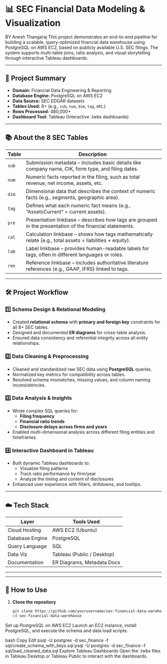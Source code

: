 # 📊 SEC Financial Data Modeling & Visualization
BY Anesh Thangaraj
This project demonstrates an end-to-end pipeline for building a scalable, query-optimized financial data warehouse using PostgreSQL on AWS EC2, based on publicly available U.S. SEC filings. The system supports multi-table joins, ratio analysis, and visual storytelling through interactive Tableau dashboards.

---

## 🧩 Project Summary

- **Domain:** Financial Data Engineering & Reporting  
- **Database Engine:** PostgreSQL on AWS EC2  
- **Data Source:** SEC EDGAR datasets  
- **Tables Used:** 8+ (e.g., `sub`, `num`, `dim`, `tag`, etc.)  
- **Rows Processed:** 480,000+  
- **Dashboard Tool:** Tableau (Interactive .twbx dashboards)

---

## 📚 About the 8 SEC Tables

| Table | Description |
|-------|-------------|
| `sub` | Submission metadata – includes basic details like company name, CIK, form type, and filing dates. |
| `num` | Numeric facts reported in the filing, such as total revenue, net income, assets, etc. |
| `dim` | Dimensional data that describes the context of numeric facts (e.g., segments, geographic area). |
| `tag` | Defines what each numeric fact means (e.g., “AssetsCurrent” = current assets). |
| `pre` | Presentation linkbase – describes how tags are grouped in the presentation of the financial statements. |
| `cal` | Calculation linkbase – shows how tags mathematically relate (e.g., total assets = liabilities + equity). |
| `lab` | Label linkbase – provides human-readable labels for tags, often in different languages or roles. |
| `ren` | Reference linkbase – includes authoritative literature references (e.g., GAAP, IFRS) linked to tags. |

---

## 🛠️ Project Workflow

### 1️⃣ Schema Design & Relational Modeling  
- Created **relational schema** with **primary and foreign key** constraints for all 8+ SEC tables.  
- Designed and documented **ER diagrams** for cross-table analysis.  
- Ensured data consistency and referential integrity across all entity relationships.

### 2️⃣ Data Cleaning & Preprocessing  
- Cleaned and standardized raw SEC data using **PostgreSQL** queries.  
- Normalized key metrics for compatibility across tables.  
- Resolved schema mismatches, missing values, and column naming inconsistencies.

### 3️⃣ Data Analysis & Insights  
- Wrote complex SQL queries for:
  - **Filing frequency**
  - **Financial ratio trends**
  - **Disclosure delays across firms and years**  
- Enabled multi-dimensional analysis across different filing entities and timeframes.

### 4️⃣ Interactive Dashboard in Tableau  
- Built dynamic Tableau dashboards to:
  - Visualize filing patterns
  - Track ratio performance by firm/year
  - Analyze the timing and content of disclosures  
- Enhanced user experience with filters, drilldowns, and tooltips.

---

## ☁️ Tech Stack

| Layer           | Tools Used                  |
|------------------|-----------------------------|
| Cloud Hosting    | AWS EC2 (Ubuntu)            |
| Database Engine  | PostgreSQL                  |
| Query Language   | SQL                         |
| Data Viz         | Tableau (Public / Desktop)  |
| Documentation    | ER Diagrams, Metadata Docs  |

---


---

## 🚀 How to Use

1. **Clone the repository**
   ```bash
   git clone https://github.com/yourusername/sec-financial-data-warehouse.git
   cd sec-financial-data-warehouse
Set up PostgreSQL on AWS EC2
Launch an EC2 instance, install PostgreSQL, and execute the schema and data load scripts:

bash
Copy
Edit
psql -U postgres -d sec_finance -f sql/create_schema_with_keys.sql
psql -U postgres -d sec_finance -f sql/load_cleaned_data.sql
Explore Tableau Dashboards
Open the .twbx files in Tableau Desktop or Tableau Public to interact with the dashboards.


